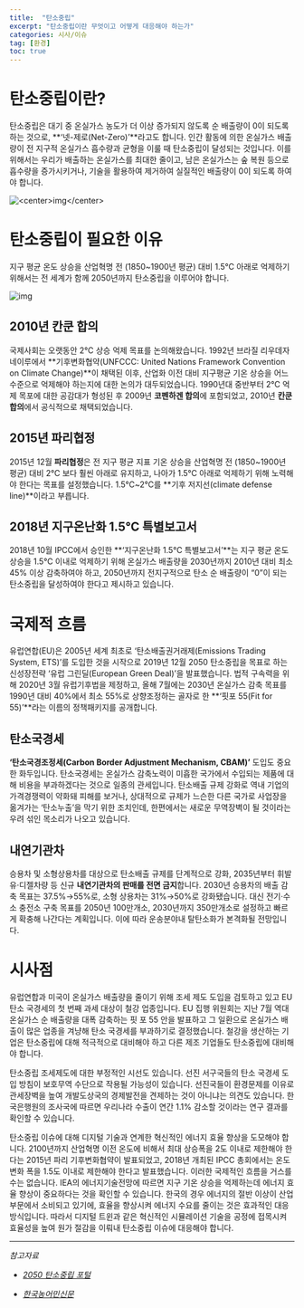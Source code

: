 ```yaml
---
title:  "탄소중립"
excerpt: "탄소중립이란 무엇이고 어떻게 대응해야 하는가"
categories: 시사/이슈
tag: [환경]
toc: true
---
```


# 탄소중립이란?

탄소중립은 대기 중 온실가스 농도가 더 이상 증가되지 않도록 순 배출량이 0이 되도록 하는 것으로, **‘넷-제로(Net-Zero)’**라고도 합니다. 인간 활동에 의한 온실가스 배출량이 전 지구적 온실가스 흡수량과 균형을 이룰 때 탄소중립이 달성되는 것입니다. 이를 위해서는 우리가 배출하는 온실가스를 최대한 줄이고, 남은 온실가스는 숲 복원 등으로 흡수량을 증가시키거나, 기술을 활용하여 제거하여 실질적인 배출량이 0이 되도록 하여야 합니다.

![<**center**>img<**/center**>](https://www.gihoo.or.kr/netzero/images/intro01_02.png)







# 탄소중립이 필요한 이유

지구 평균 온도 상승을 산업혁명 전 (1850~1900년 평균) 대비 1.5℃ 아래로 억제하기 위해서는 전 세계가 함께 2050년까지 탄소중립을 이루어야 합니다.

![img](https://www.gihoo.or.kr/netzero/images/intro01_03.png)



## 2010년 칸쿤 합의

국제사회는 오랫동안 2℃ 상승 억제 목표를 논의해왔습니다. 1992년 브라질 리우데자네이루에서 **기후변화협약(UNFCCC: United Nations Framework Convention on Climate Change)**이 채택된 이후, 산업화 이전 대비 지구평균 기온 상승을 어느 수준으로 억제해야 하는지에 대한 논의가 대두되었습니다. 1990년대 중반부터 2℃ 억제 목포에 대한 공감대가 형성된 후 2009년 **코펜하겐 합의**에 포함되었고, 2010년 **칸쿤 합의**에서 공식적으로 채택되었습니다.



## 2015년 파리협정

2015년 12월 **파리협정**은 전 지구 평균 지표 기온 상승을 산업혁명 전 (1850~1900년 평균) 대비 2℃ 보다 훨씬 아래로 유지하고, 나아가 1.5℃ 아래로 억제하기 위해 노력해야 한다는 목표를 설정했습니다. 1.5℃~2℃를 **기후 저지선(climate defense line)**이라고 부릅니다.



## 2018년 지구온난화 1.5℃ 특별보고서

2018년 10월 IPCC에서 승인한 **‘지구온난화 1.5℃ 특별보고서’**는 지구 평균 온도 상승을 1.5℃ 이내로 억제하기 위해 온실가스 배출량을 2030년까지 2010년 대비 최소 45% 이상 감축하여야 하고, 2050년까지 전지구적으로 탄소 순 배출량이 “0”이 되는 탄소중립을 달성하여야 한다고 제시하고 있습니다.







# 국제적 흐름

유럽연합(EU)은 2005년 세계 최초로 ‘탄소배출권거래제(Emissions Trading System, ETS)’를 도입한 것을 시작으로 2019년 12월 2050 탄소중립을 목표로 하는 신성장전략 ‘유럽 그린딜(European Green Deal)’을 발표했습니다. 법적 구속력을 위해 2020년 3월 유럽기후법을 제정하고, 올해 7월에는 2030년 온실가스 감축 목표를 1990년 대비 40%에서 최소 55%로 상향조정하는 골자로 한 **‘핏포 55(Fit for 55)’**라는 이름의 정책패키지를 공개합니다.



## 탄소국경세

**‘탄소국경조정세(Carbon Border Adjustment Mechanism, CBAM)’** 도입도 중요한 화두입니다. 탄소국경세는 온실가스 감축노력이 미흡한 국가에서 수입되는 제품에 대해 비용을 부과하겠다는 것으로 일종의 관세입니다. 탄소배출 규제 강화로 역내 기업의 가격경쟁력이 약화돼 피해를 보거나, 상대적으로 규제가 느슨한 다른 국가로 사업장을 옮겨가는 ‘탄소누출’을 막기 위한 조치인데, 한편에서는 새로운 무역장벽이 될 것이라는 우려 섞인 목소리가 나오고 있습니다.



## 내연기관차

승용차 및 소형상용차를 대상으로 탄소배출 규제를 단계적으로 강화, 2035년부터 휘발유·디젤차량 등 신규 **내연기관차의 판매를 전면 금지**합니다. 2030년 승용차의 배출 감축 목표는 37.5%→55%로, 소형 상용차는 31%→50%로 강화됐습니다. 대신 전기·수소 충전소 구축 목표를 2050년 100만개소, 2030년까지 350만개소로 설정하고 빠르게 확충해 나간다는 계획입니다. 이에 따라 운송분야내 탈탄소화가 본격화될 전망입니다.







# 시사점

유럽연합과 미국이 온실가스 배출량을 줄이기 위해 조세 제도 도입을 검토하고 있고 EU 탄소 국경세의 첫 번째 과세 대상이 철강 업종입니다. EU 집행 위원회는 지난 7월 역대 온실가스 순 배출량을 대폭 감축하는 핏 포 55 안을 발표하고 그 일환으로 온실가스 배출이 많은 업종을 겨냥해 탄소 국경세를 부과하기로 결정했습니다. 철강을 생산하는 기업은 탄소중립에 대해 적극적으로 대비해야 하고 다른 제조 기업들도 탄소중립에 대비해야 합니다.

 

탄소중립 조세제도에 대한 부정적인 시선도 있습니다. 선진 서구국들의 탄소 국경세 도입 방침이 보호무역 수단으로 작용될 가능성이 있습니다. 선진국들이 환경문제를 이유로 관세장벽을 높여 개발도상국의 경제발전을 견제하는 것이 아니냐는 의견도 있습니다. 한국은행원의 조사국에 따르면 우리나라 수출이 연간 1.1% 감소할 것이라는 연구 결과를 확인할 수 있습니다.

 

탄소중립 이슈에 대해 디지털 기술과 연계한 혁신적인 에너지 효율 향상을 도모해야 합니다. 2100년까지 산업혁명 이전 온도에 비해서 최대 상승폭을 2도 이내로 제한해야 한다는 2015년 파리 기후변화협약이 발표되었고, 2018년 개최된 IPCC 총회에서는 온도 변화 폭을 1.5도 이내로 제한해야 한다고 발표했습니다. 이러한 국제적인 흐름을 거스를 수는 없습니다. IEA의 에너지기술전망에 따르면 지구 기온 상승을 억제하는데 에너지 효율 향상이 중요하다는 것을 확인할 수 있습니다. 한국의 경우 에너지의 절반 이상이 산업부문에서 소비되고 있기에, 효율을 향상시켜 에너지 수요를 줄이는 것은 효과적인 대응 방식입니다. 따라서 디지털 트윈과 같은 혁신적인 시뮬레이션 기술을 공정에 접목시켜 효율성을 높여 원가 절감을 이뤄내 탄소중립 이슈에 대응해야 합니다.



---------------------------------------------

*참고자료*

* *[2050 탄소중립 포털](https://www.gihoo.or.kr/netzero/main/index.do)*

* *[한국농어민신문](http://www.agrinet.co.kr/news/articleView.html?idxno=304914)*
